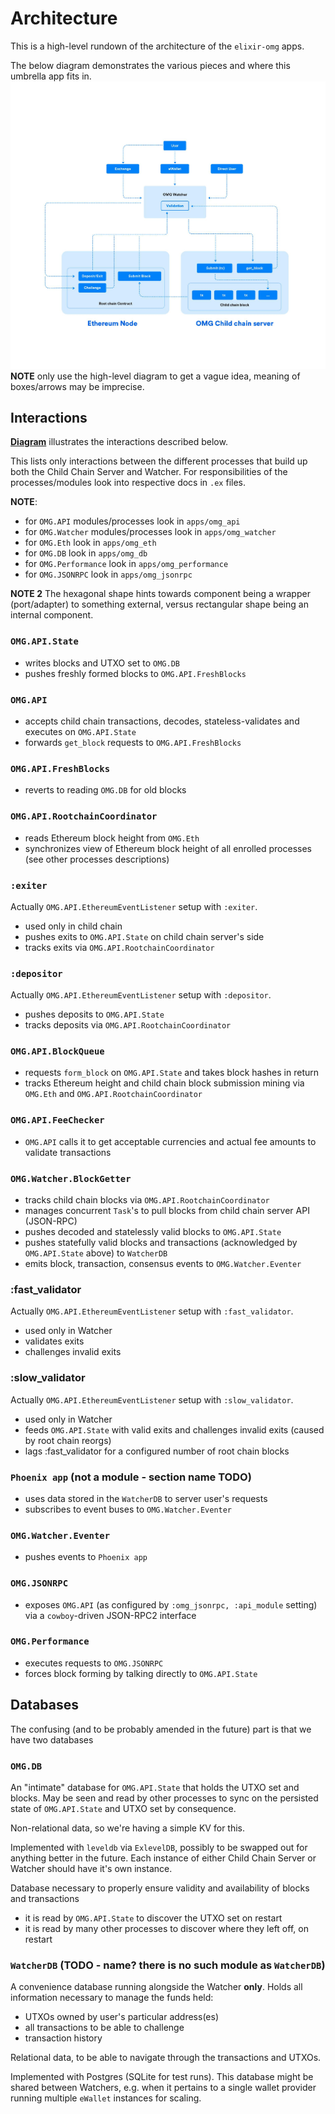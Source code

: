 # Architecture

This is a high-level rundown of the architecture of the `elixir-omg` apps.

The below diagram demonstrates the various pieces and where this umbrella app fits in.
![high level architecture overview diagram](assets/architecture_overview.jpg)
**NOTE** only use the high-level diagram to get a vague idea, meaning of boxes/arrows may be imprecise.

## Interactions

**[Diagram](https://docs.google.com/drawings/d/11ugr_VQzqh0afU6NPpHW893jww182POaGE3sYhgm9Gw/edit?usp=sharing)** illustrates the interactions described below.

This lists only interactions between the different processes that build up both the Child Chain Server and Watcher.
For responsibilities of the processes/modules look into respective docs in `.ex` files.

**NOTE**:
- for `OMG.API` modules/processes look in `apps/omg_api`
- for `OMG.Watcher` modules/processes look in `apps/omg_watcher`
- for `OMG.Eth` look in `apps/omg_eth`
- for `OMG.DB` look in `apps/omg_db`
- for `OMG.Performance` look in `apps/omg_performance`
- for `OMG.JSONRPC` look in `apps/omg_jsonrpc`

**NOTE 2** The hexagonal shape hints towards component being a wrapper (port/adapter) to something external, versus rectangular shape being an internal component.

### `OMG.API.State`

- writes blocks and UTXO set to `OMG.DB`
- pushes freshly formed blocks to `OMG.API.FreshBlocks`

### `OMG.API`

- accepts child chain transactions, decodes, stateless-validates and executes on `OMG.API.State`
- forwards `get_block` requests to `OMG.API.FreshBlocks`

### `OMG.API.FreshBlocks`

- reverts to reading `OMG.DB` for old blocks

### `OMG.API.RootchainCoordinator`

- reads Ethereum block height from `OMG.Eth`
- synchronizes view of Ethereum block height of all enrolled processes (see other processes descriptions)

### `:exiter`

Actually `OMG.API.EthereumEventListener` setup with `:exiter`.

- used only in child chain
- pushes exits to `OMG.API.State` on child chain server's side
- tracks exits via `OMG.API.RootchainCoordinator`

### `:depositor`

Actually `OMG.API.EthereumEventListener` setup with `:depositor`.

- pushes deposits to `OMG.API.State`
- tracks deposits via `OMG.API.RootchainCoordinator`

### `OMG.API.BlockQueue`

- requests `form_block` on `OMG.API.State` and takes block hashes in return
- tracks Ethereum height and child chain block submission mining via `OMG.Eth` and `OMG.API.RootchainCoordinator`

### `OMG.API.FeeChecker`
- `OMG.API` calls it to get acceptable currencies and actual fee amounts to validate transactions

### `OMG.Watcher.BlockGetter`

- tracks child chain blocks via `OMG.API.RootchainCoordinator`
- manages concurrent `Task`'s to pull blocks from child chain server API (JSON-RPC)
- pushes decoded and statelessly valid blocks to `OMG.API.State`
- pushes statefully valid blocks and transactions (acknowledged by `OMG.API.State` above) to `WatcherDB`
- emits block, transaction, consensus events to `OMG.Watcher.Eventer`

### :fast_validator

Actually `OMG.API.EthereumEventListener` setup with `:fast_validator`.

- used only in Watcher
- validates exits
- challenges invalid exits

### :slow_validator

Actually `OMG.API.EthereumEventListener` setup with `:slow_validator`.

- used only in Watcher
- feeds `OMG.API.State` with valid exits and challenges invalid exits (caused by root chain reorgs)
- lags :fast_validator for a configured number of root chain blocks

### `Phoenix app` (not a module - section name TODO)

- uses data stored in the `WatcherDB` to server user's requests
- subscribes to event buses to `OMG.Watcher.Eventer`

### `OMG.Watcher.Eventer`

- pushes events to `Phoenix app`

### `OMG.JSONRPC`

- exposes `OMG.API` (as configured by `:omg_jsonrpc, :api_module` setting) via a `cowboy`-driven JSON-RPC2 interface

### `OMG.Performance`

- executes requests to `OMG.JSONRPC`
- forces block forming by talking directly to `OMG.API.State`

## Databases

The confusing (and to be probably amended in the future) part is that we have two databases

### `OMG.DB`

An "intimate" database for `OMG.API.State` that holds the UTXO set and blocks.
May be seen and read by other processes to sync on the persisted state of `OMG.API.State` and UTXO set by consequence.

Non-relational data, so we're having a simple KV for this.

Implemented with `leveldb` via `ExlevelDB`, possibly to be swapped out for anything better in the future.
Each instance of either Child Chain Server or Watcher should have it's own instance.

Database necessary to properly ensure validity and availability of blocks and transactions

- it is read by `OMG.API.State` to discover the UTXO set on restart
- it is read by many other processes to discover where they left off, on restart

### `WatcherDB` (TODO - name? there is no such module as `WatcherDB`)

A convenience database running alongside the Watcher **only**.
Holds all information necessary to manage the funds held:
- UTXOs owned by user's particular address(es)
- all transactions to be able to challenge
- transaction history

Relational data, to be able to navigate through the transactions and UTXOs.

Implemented with Postgres (SQLite for test runs).
This database might be shared between Watchers, e.g. when it pertains to a single wallet provider running multiple `eWallet` instances for scaling.
